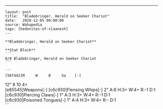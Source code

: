 ---
    layout: post
    title:  "Bladebringer, Herald on Seeker Chariot"
    date:   2020-12-05 00:00:00
    source: Wahapedia
    tags: [hedonites-of-slaanesh]
    ---
    
    **Bladebringer, Herald on Seeker Chariot**
    
    **Stat Block**
    ```
    8/8 Bladebringer, Herald on Seeker Chariot
    ```
    
    ```
    [56f442]M     W     B     Sa    [-]
12"   8     10    4+    
[e85545]Weapons[-]
[c6c930]Flensing Whips[-]
2"     A:6    H:3+   W:4+   R:-1   D:1   
[c6c930]Piercing Claws[-]
1"     A:3    H:3+   W:4+   R:-1   D:1   
[c6c930]Poisoned Tongues[-]
1"     A:4    H:3+   W:4+   R:-    D:1   
    ```
    
    
    